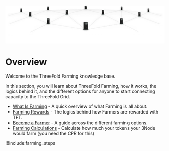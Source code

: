 ![](img/grid_banner.jpg)

# Overview

Welcome to the ThreeFold Farming knowledge base.

In this section, you will learn about ThreeFold Farming, how it works, the logics behind it, and the different options for anyone to start connecting capacity to the ThreeFold Grid.

- [What Is Farming](farming_intro) - A quick overview of what Farming is all about.
- [Farming Rewards](farming_logic3) - The logics behind how Farmers are rewarded with TFT.
- [Become a Farmer](become_a_farmer) - A guide across the different farming options.
- [Farming Calculations](farming_calculator) - Calculate how much your tokens your 3Node would farm (you need the CPR for this)

!!!include:farming_steps
